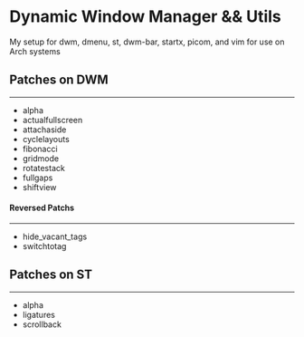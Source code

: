 # Dynamic Window Manager && Utils

My setup for dwm, dmenu, st, dwm-bar, startx, picom, and vim
for use on Arch systems

## Patches on DWM
---
- alpha
- actualfullscreen
- attachaside
- cyclelayouts
- fibonacci
- gridmode
- rotatestack
- fullgaps
- shiftview

#### Reversed Patchs
---
- hide_vacant_tags
- switchtotag


## Patches on ST
---
- alpha
- ligatures
- scrollback